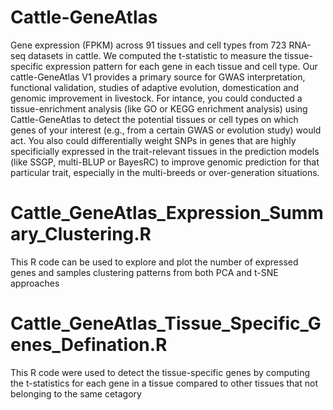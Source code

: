 # Cattle-GeneAtlas
Gene expression (FPKM) across 91 tissues and cell types from 723 RNA-seq datasets in cattle. We computed the t-statistic to measure the tissue-specific expression pattern for each gene in each tissue and cell type. Our cattle-GeneAtlas V1 provides a primary source for GWAS interpretation, functional validation, studies of adaptive evolution, domestication and genomic improvement in livestock. For intance, you could conducted a tissue-enrichment analysis (like GO or KEGG enrichment analysis) using Cattle-GeneAtlas to detect the potential tissues or cell types on which  genes of your interest (e.g., from a certain GWAS or evolution study) would act. You also could differentially weight SNPs in genes that are highly specificially expressed in the trait-relevant tissues in the prediction models (like SSGP, multi-BLUP or BayesRC) to improve genomic prediction for that particular trait, especially in the multi-breeds or over-generation situations.

# Cattle_GeneAtlas_Expression_Summary_Clustering.R
This R code can be used to explore and plot the number of expressed genes and samples clustering patterns from both PCA and t-SNE approaches

# Cattle_GeneAtlas_Tissue_Specific_Genes_Defination.R
This R code were used to detect the tissue-specific genes by computing the t-statistics for each gene in a tissue compared to other tissues that not belonging to the same cetagory

 
